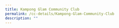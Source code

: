 ```yaml
---
title: Kampong Glam Community Club
permalink: /cc-details/Kampong-Glam-Community-Club
description: ""
---
```

